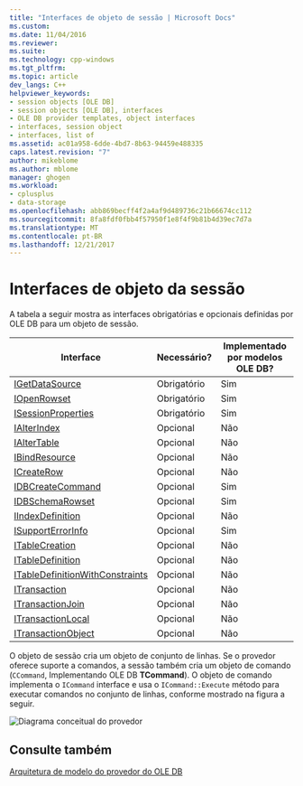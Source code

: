 ```yaml
---
title: "Interfaces de objeto de sessão | Microsoft Docs"
ms.custom: 
ms.date: 11/04/2016
ms.reviewer: 
ms.suite: 
ms.technology: cpp-windows
ms.tgt_pltfrm: 
ms.topic: article
dev_langs: C++
helpviewer_keywords:
- session objects [OLE DB]
- session objects [OLE DB], interfaces
- OLE DB provider templates, object interfaces
- interfaces, session object
- interfaces, list of
ms.assetid: ac01a958-6dde-4bd7-8b63-94459e488335
caps.latest.revision: "7"
author: mikeblome
ms.author: mblome
manager: ghogen
ms.workload:
- cplusplus
- data-storage
ms.openlocfilehash: abb869becff4f2a4af9d489736c21b66674cc112
ms.sourcegitcommit: 8fa8fdf0fbb4f57950f1e8f4f9b81b4d39ec7d7a
ms.translationtype: MT
ms.contentlocale: pt-BR
ms.lasthandoff: 12/21/2017
---
```

# <a name="session-object-interfaces"></a>Interfaces de objeto da sessão
A tabela a seguir mostra as interfaces obrigatórias e opcionais definidas por OLE DB para um objeto de sessão.  
  
|Interface|Necessário?|Implementado por modelos OLE DB?|  
|---------------|---------------|--------------------------------------|  
|[IGetDataSource](https://msdn.microsoft.com/en-us/library/ms709721.aspx)|Obrigatório|Sim|  
|[IOpenRowset](https://msdn.microsoft.com/en-us/library/ms716946.aspx)|Obrigatório|Sim|  
|[ISessionProperties](https://msdn.microsoft.com/en-us/library/ms713721.aspx)|Obrigatório|Sim|  
|[IAlterIndex](https://msdn.microsoft.com/en-us/library/ms714943.aspx)|Opcional|Não|  
|[IAlterTable](https://msdn.microsoft.com/en-us/library/ms719764.aspx)|Opcional|Não|  
|[IBindResource](https://msdn.microsoft.com/en-us/library/ms714936.aspx)|Opcional|Não|  
|[ICreateRow](https://msdn.microsoft.com/en-us/library/ms716832.aspx)|Opcional|Não|  
|[IDBCreateCommand](https://msdn.microsoft.com/en-us/library/ms711625.aspx)|Opcional|Sim|  
|[IDBSchemaRowset](https://msdn.microsoft.com/en-us/library/ms713686.aspx)|Opcional|Sim|  
|[IIndexDefinition](https://msdn.microsoft.com/en-us/library/ms711593.aspx)|Opcional|Não|  
|[ISupportErrorInfo](https://msdn.microsoft.com/en-us/library/ms715816.aspx)|Opcional|Sim|  
|[ITableCreation](https://msdn.microsoft.com/en-us/library/ms713639.aspx)|Opcional|Não|  
|[ITableDefinition](https://msdn.microsoft.com/en-us/library/ms714277.aspx)|Opcional|Não|  
|[ITableDefinitionWithConstraints](https://msdn.microsoft.com/en-us/library/ms720947.aspx)|Opcional|Não|  
|[ITransaction](https://msdn.microsoft.com/en-us/library/ms723053.aspx)|Opcional|Não|  
|[ITransactionJoin](https://msdn.microsoft.com/en-us/library/ms718071.aspx)|Opcional|Não|  
|[ITransactionLocal](https://msdn.microsoft.com/en-us/library/ms714893.aspx)|Opcional|Não|  
|[ITransactionObject](https://msdn.microsoft.com/en-us/library/ms713659.aspx)|Opcional|Não|  
  
 O objeto de sessão cria um objeto de conjunto de linhas. Se o provedor oferece suporte a comandos, a sessão também cria um objeto de comando (`CCommand`, Implementando OLE DB **TCommand**). O objeto de comando implementa o `ICommand` interface e usa o `ICommand::Execute` método para executar comandos no conjunto de linhas, conforme mostrado na figura a seguir.  
  
 ![Diagrama conceitual do provedor](../../data/oledb/media/vc4u551.gif "vc4u551")  
  
## <a name="see-also"></a>Consulte também  
 [Arquitetura de modelo do provedor do OLE DB](../../data/oledb/ole-db-provider-template-architecture.md)